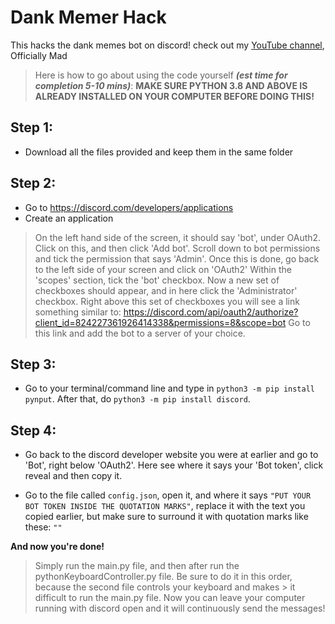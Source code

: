 # Dank Memer Hack
This hacks the dank memes bot on discord! check out my [YouTube channel](https://www.youtube.com/channel/UCUfiGXxeA1mXTa8VlsUnHow), Officially Mad

> Here is how to go about using the code yourself **_(est time for completion 5-10 mins)_**:
> **MAKE SURE PYTHON 3.8 AND ABOVE IS ALREADY INSTALLED ON YOUR COMPUTER BEFORE DOING THIS!**

## Step 1:
- Download all the files provided and keep them in the same folder

## Step 2:
- Go to https://discord.com/developers/applications
- Create an application

> On the left hand side of the screen, it should say 'bot', under OAuth2.
> Click on this, and then click 'Add bot'. Scroll down to bot permissions and tick the permission that says 'Admin'.
> Once this is done, go back to the left side of your screen and click on 'OAuth2'
> Within the 'scopes' section, tick the 'bot' checkbox.
> Now a new set of checkboxes should appear, and in here click the 'Administrator' checkbox.
> Right above this set of checkboxes you will see a link something similar to: https://discord.com/api/oauth2/authorize?client_id=824227361926414338&permissions=8&scope=bot
> Go to this link and add the bot to a server of your choice.

## Step 3:

- Go to your terminal/command line and type in `python3 -m pip install pynput`. After that, do `python3 -m pip install discord`.

## Step 4:

- Go back to the discord developer website you were at earlier and go to 'Bot', right below 'OAuth2'. Here see where it says your 'Bot token', click reveal and then copy it.

- Go to the file called `config.json`, open it, and where it says `"PUT YOUR BOT TOKEN INSIDE THE QUOTATION MARKS"`, replace it with the text you copied earlier, but make sure to surround it with quotation marks like these: `""`

**And now you're done!**

> Simply run the main.py file, and then after run the pythonKeyboardController.py file. Be sure to do it in this order, because the second file controls your keyboard and makes > it difficult to run the main.py file. Now you can leave your computer running with discord open and it will continuously send the messages!
